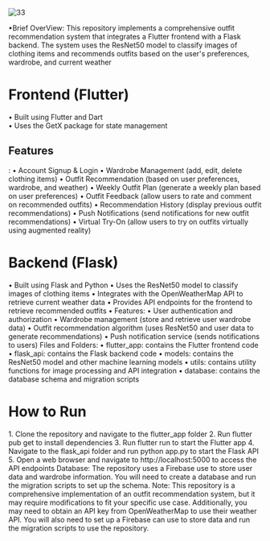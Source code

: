 
![33](https://github.com/user-attachments/assets/ad194768-7c3b-4eea-987d-1381d76f2124)

•Brief OverView:
This repository implements a comprehensive outfit recommendation system that integrates a Flutter frontend with a Flask backend. The system uses the ResNet50 model to classify images of clothing items and recommends outfits based on the user's preferences, wardrobe, and current weather

<h1>Frontend (Flutter) </h1> 
•	Built using Flutter and Dart <br>
•	Uses the GetX package for state management<br>
<h2>Features</h2>:
•	Account Signup & Login
•	Wardrobe Management (add, edit, delete clothing items)
•	Outfit Recommendation (based on user preferences, wardrobe, and weather)
•	Weekly Outfit Plan (generate a weekly plan based on user preferences)
•	Outfit Feedback (allow users to rate and comment on recommended outfits)
•	Recommendation History (display previous outfit recommendations)
•	Push Notifications (send notifications for new outfit recommendations)
•	Virtual Try-On (allow users to try on outfits virtually using augmented reality)

<h1>Backend (Flask) </h1>
•	Built using Flask and Python
•	Uses the ResNet50 model to classify images of clothing items
•	Integrates with the OpenWeatherMap API to retrieve current weather data
•	Provides API endpoints for the frontend to retrieve recommended outfits
•	Features:
•	User authentication and authorization
•	Wardrobe management (store and retrieve user wardrobe data)
•	Outfit recommendation algorithm (uses ResNet50 and user data to generate recommendations)
•	Push notification service (sends notifications to users)
Files and Folders:
•	flutter_app: contains the Flutter frontend code
•	flask_api: contains the Flask backend code
•	models: contains the ResNet50 model and other machine learning models
•	utils: contains utility functions for image processing and API integration
•	database: contains the database schema and migration scripts

<h1>How to Run</h1>
1.	Clone the repository and navigate to the flutter_app folder
2.	Run flutter pub get to install dependencies
3.	Run flutter run to start the Flutter app
4.	Navigate to the flask_api folder and run python app.py to start the Flask API
5.	Open a web browser and navigate to http://localhost:5000 to access the API endpoints
Database:
The repository uses a Firebase use to store user data and wardrobe information. You will need to create a database and run the migration scripts to set up the schema.
Note:
This repository is a comprehensive implementation of an outfit recommendation system, but it may require modifications to fit your specific use case. Additionally, you may need to obtain an API key from OpenWeatherMap to use their weather API. You will also need to set up a Firebase can use to store data and run the migration scripts to use the repository.

